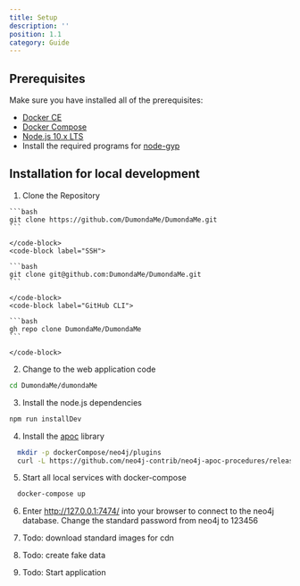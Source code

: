 ```yaml
---
title: Setup
description: ''
position: 1.1
category: Guide
---
```


## Prerequisites
Make sure you have installed all of the prerequisites:
* [Docker CE](https://docs.docker.com/get-docker/)
* [Docker Compose](https://docs.docker.com/compose/install/)
* [Node.js 10.x LTS](https://nodejs.org/en/)
* Install the required programs for [node-gyp](https://github.com/nodejs/node-gyp)

## Installation for local development

1. Clone the Repository

  <code-group>
    <code-block label="HTTPS" active>

    ```bash
    git clone https://github.com/DumondaMe/DumondaMe.git
    ```

    </code-block>
    <code-block label="SSH">

    ```bash
    git clone git@github.com:DumondaMe/DumondaMe.git
    ```

    </code-block>
    <code-block label="GitHub CLI">

    ```bash
    gh repo clone DumondaMe/DumondaMe
    ```

    </code-block>
  </code-group>

2. Change to the web application code

  ```bash
  cd DumondaMe/dumondaMe
  ```

3. Install the node.js dependencies

  ```bash
  npm run installDev
  ```

4. Install the [apoc](https://neo4j.com/developer/neo4j-apoc/) library

  ```bash
    mkdir -p dockerCompose/neo4j/plugins
    curl -L https://github.com/neo4j-contrib/neo4j-apoc-procedures/releases/download/3.5.0.11/apoc-3.5.0.11-all.jar > dockerCompose/neo4j/plugins/apoc-3.5.0.11-all.jar
  ```

5. Start all local services with docker-compose

  ```bash
    docker-compose up
  ```

6. Enter http://127.0.0.1:7474/ into your browser to connect to the neo4j database. Change the standard password from neo4j to 123456

7. Todo: download standard images for cdn

8. Todo: create fake data

9. Todo: Start application